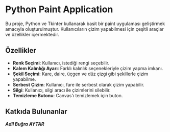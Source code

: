 # Python Paint Application
Bu proje, Python ve Tkinter kullanarak basit bir paint uygulaması geliştirmek amacıyla oluşturulmuştur. Kullanıcıların çizim yapabilmesi için çeşitli araçlar ve özellikler içermektedir.


## Özellikler

- **Renk Seçimi**: Kullanıcı, istediği rengi seçebilir.
- **Kalem Kalınlığı Ayarı**: Farklı kalınlık seçenekleriyle çizim yapma imkanı.
- **Şekil Seçimi**: Kare, daire, üçgen ve düz çizgi gibi şekillerle çizim yapabilme.
- **Serbest Çizim**: Kullanıcı, fare ile serbest olarak çizim yapabilir.
- **Silgi**: Kullanıcı, silgi aracı ile çizimlerini silebilir.
- **Temizleme Butonu**: Canvas'ı temizlemek için buton.


## Katkıda Bulunanlar
 ***Adil Buğra AYTAR***

